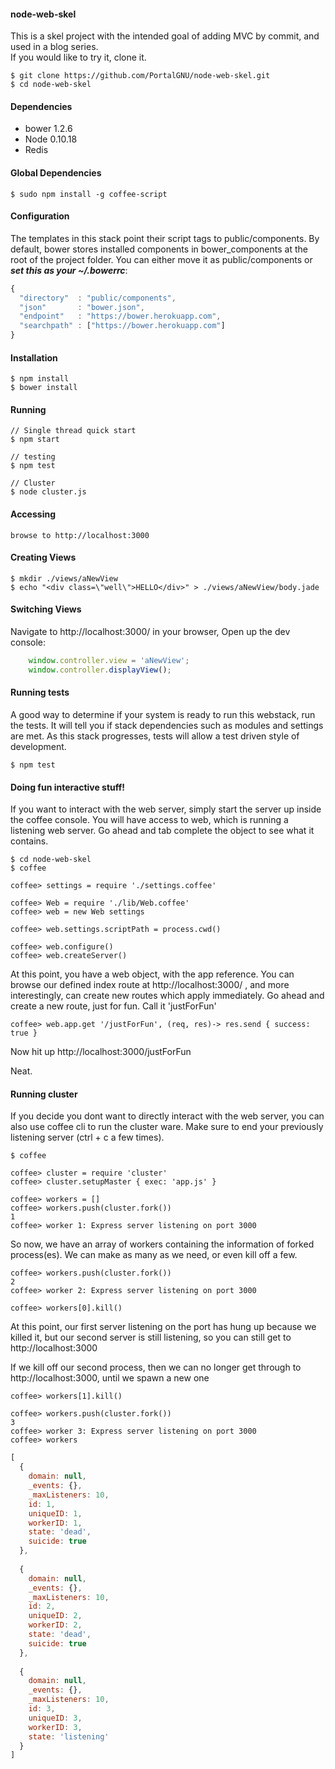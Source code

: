 #### node-web-skel
This is a skel project with the intended goal of adding MVC by commit, and used in a blog series.  
If you would like to try it, clone it.

    $ git clone https://github.com/PortalGNU/node-web-skel.git
    $ cd node-web-skel

#### Dependencies
  - bower 1.2.6
  - Node 0.10.18
  - Redis

#### Global Dependencies

    $ sudo npm install -g coffee-script

#### Configuration
The templates in this stack point their script tags to public/components.  By default,
bower stores installed components in bower_components at the root
of the project folder.  You can either move it as public/components
or ***set this as your ~/.bowerrc***:

````javascript
{
  "directory"  : "public/components",
  "json"       : "bower.json",
  "endpoint"   : "https://bower.herokuapp.com",
  "searchpath" : ["https://bower.herokuapp.com"]
}
````

#### Installation

    $ npm install
    $ bower install

#### Running

    // Single thread quick start
    $ npm start

    // testing
    $ npm test

    // Cluster
    $ node cluster.js

#### Accessing

    browse to http://localhost:3000

#### Creating Views

    $ mkdir ./views/aNewView
    $ echo "<div class=\"well\">HELLO</div>" > ./views/aNewView/body.jade

#### Switching Views

Navigate to http://localhost:3000/ in your browser, 
Open up the dev console:

````javascript
    window.controller.view = 'aNewView';
    window.controller.displayView();
````

#### Running tests
A good way to determine if your system is ready to run this webstack, 
run the tests. It will tell you if stack dependencies such as 
modules and settings are met.  As this stack progresses, tests will
allow a test driven style of development.

    $ npm test

#### Doing fun interactive stuff!
If you want to interact with the web server, simply start the server up
inside the coffee console.  You will have access to web, which is running
a listening web server.  Go ahead and tab complete the object 
to see what it contains.

    $ cd node-web-skel
    $ coffee

    coffee> settings = require './settings.coffee'

    coffee> Web = require './lib/Web.coffee'
    coffee> web = new Web settings

    coffee> web.settings.scriptPath = process.cwd()

    coffee> web.configure()
    coffee> web.createServer()


At this point, you have a web object, with the app reference.
You can browse our defined index route at http://localhost:3000/ , and more
interestingly, can create new routes which apply immediately.
Go ahead and create a new route, just for fun.  Call it 'justForFun'

    coffee> web.app.get '/justForFun', (req, res)-> res.send { success: true }

Now hit up http://localhost:3000/justForFun

Neat.

#### Running cluster
If you decide you dont want to directly interact with the web server, you can
also use coffee cli to run the cluster ware.  Make sure to end your previously
listening server (ctrl + c a few times).

    $ coffee

    coffee> cluster = require 'cluster'
    coffee> cluster.setupMaster { exec: 'app.js' }

    coffee> workers = []
    coffee> workers.push(cluster.fork())
    1
    coffee> worker 1: Express server listening on port 3000


So now, we have an array of workers containing the information of forked process(es).
We can make as many as we need, or even kill off a few.

    coffee> workers.push(cluster.fork())
    2
    coffee> worker 2: Express server listening on port 3000

    coffee> workers[0].kill()

At this point, our first server listening on the port has hung up because
we killed it, but our second server is still listening, so you can still get to
http://localhost:3000

If we kill off our second process, then we can no longer get through to http://localhost:3000,
until we spawn a new one

    coffee> workers[1].kill()
    
    coffee> workers.push(cluster.fork())
    3
    coffee> worker 3: Express server listening on port 3000
    coffee> workers

````javascript
[ 
  { 
    domain: null,
    _events: {},
    _maxListeners: 10,
    id: 1,
    uniqueID: 1,
    workerID: 1,
    state: 'dead',
    suicide: true 
  },
  
  { 
    domain: null,
    _events: {},
    _maxListeners: 10,
    id: 2,
    uniqueID: 2,
    workerID: 2,
    state: 'dead',
    suicide: true 
  },
  
  { 
    domain: null,
    _events: {},
    _maxListeners: 10,
    id: 3,
    uniqueID: 3,
    workerID: 3,
    state: 'listening' 
  } 
]
````
